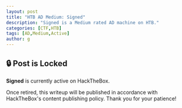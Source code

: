 ```yaml
---
layout: post
title: "HTB AD Medium: Signed"
description: "Signed is a Medium rated AD machine on HTB."
categories: [CTF,HTB]
tags: [AD,Medium,Active]
author: g
---
```


## 🔒 Post is Locked
**Signed** is currently active on HackTheBox.

Once retired, this writeup will be published in accordance with HackTheBox's content publishing policy. Thank you for your patience!